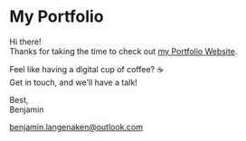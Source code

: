 # My Portfolio

Hi there! <br>
Thanks for taking the time to check out [my Portfolio Website](https://portfolio-benjamin-langenaken.netlify.app/).

Feel like having a digital cup of coffee? ☕ <br>
Get in touch, and we'll have a talk!

Best, <br>
Benjamin

<benjamin.langenaken@outlook.com>

